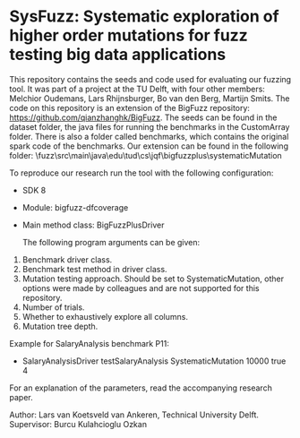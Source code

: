 # SysFuzz: Systematic exploration of higher order mutations for fuzz testing big data applications
  
This repository contains the seeds and code used for evaluating our fuzzing tool. 
It was part of a project at the TU Delft, with four other members: Melchior Oudemans, Lars Rhijnsburger, Bo van den Berg, Martijn Smits. 
The code on this repository is an extension of the BigFuzz repository: https://github.com/qianzhanghk/BigFuzz.
The seeds can be found in the dataset folder, the java files for running the benchmarks in the CustomArray folder. 
There is also a folder called benchmarks, which contains the original spark code of the benchmarks. 
Our extension can be found in the following folder: \fuzz\src\main\java\edu\tud\cs\jqf\bigfuzzplus\systematicMutation

To reproduce our research run the tool with the following configuration:
- SDK 8
- Module: bigfuzz-dfcoverage
- Main method class: BigFuzzPlusDriver 

  The following program arguments can be given:
1. Benchmark driver class.
2. Benchmark test method in driver class.
3. Mutation testing approach. Should be set to SystematicMutation, other options were made by colleagues and are not supported for this repository.  
4. Number of trials. 
5. Whether to exhaustively explore all columns.
6. Mutation tree depth.
  
Example for SalaryAnalysis benchmark P11:  
- SalaryAnalysisDriver testSalaryAnalysis SystematicMutation 10000 true 4
  
For an explanation of the parameters, read the accompanying research paper. 

Author: 
Lars van Koetsveld van Ankeren, Technical University Delft.
Supervisor:
Burcu Kulahcioglu Ozkan